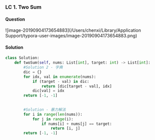 ### LC 1. Two Sum

[Link]: https://leetcode.com/problems/two-sum/description/

#### Question

![image-20190904173654883](/Users/chenxi/Library/Application Support/typora-user-images/image-20190904173654883.png)



#### Solution

```python
class Solution:
    def twoSum(self, nums: List[int], target: int) -> List[int]:
        #Solution 2 - 字典
        dic = {}
        for idx, val in enumerate(nums):
            if (target - val) in dic:
                return [dic[target - val], idx]
            dic[val] = idx
        return [-1, -1]
        
        
        #Solution - 暴力解法
        for i in range(len(nums)):
            for j in range(i):
                if nums[i] + nums[j] == target:
                    return [i, j]
        return [-1, -1]
```



